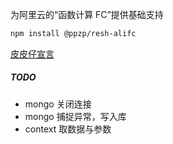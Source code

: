 为阿里云的“函数计算 FC”提供基础支持  
``` bash
npm install @ppzp/resh-alifc
```
[皮皮仔宣言](https://github.com/ppz-pro/declaration)

##### TODO
+ mongo 关闭连接
+ mongo 捕捉异常，写入库
+ context 取数据与参数